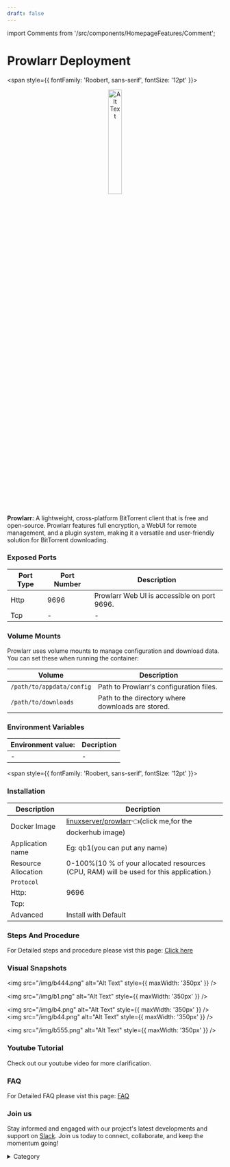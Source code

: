 ```yaml
---
draft: false
---
```

import Comments from '/src/components/HomepageFeatures/Comment';





# Prowlarr Deployment

<span style={{ fontFamily: 'Roobert, sans-serif', fontSize: '12pt' }}>

<p align="center">
  <img src="/img/scaa.png" alt="Alt Text" width="25%"/>
</p> 


**Prowlarr:**
A lightweight, cross-platform BitTorrent client that is free and open-source. Prowlarr features full encryption, a WebUI for remote management, and a plugin system, making it a versatile and user-friendly solution for BitTorrent downloading.

### Exposed Ports

| Port Type | Port Number | Description                               |
| --------- | ----------- | ----------------------------------------- |
| Http      | 9696        | Prowlarr Web UI is accessible on port 9696. |
| Tcp       | -           | -             |

### Volume Mounts

Prowlarr uses volume mounts to manage configuration and download data. You can set these when running the container:

| Volume                       | Description                                  |
| ---------------------------- | -------------------------------------------- |
| `/path/to/appdata/config`    | Path to Prowlarr's configuration files.  |
| `/path/to/downloads`         | Path to the directory where downloads are stored. |


### Environment Variables


|   **Environment value:**          | Decription                                                                                                               | 
| --------------------- | ------                                                                                                                   | 
|-       |  -                              |

</span>


<span style={{ fontFamily: 'Roobert, sans-serif', fontSize: '12pt' }}>

### Installation


|  Description          | Decription                                                                                                               | 
| --------------------- | ------                                                                                                                   | 
| Docker Image          |   [linuxserver/prowlarr](https://hub.docker.com/r/linuxserver/prowlarr)👈(click me,for the dockerhub image)                           |
| Application name      |  Eg: qb1(you can put any name)                                                                                        | 
| Resource Allocation   |  0-100%(10 % of your allocated resources (CPU, RAM) will be used for this application.)                                  | 
| `Protocol`            |                                                                                                                          | 
|  Http:                |     9696                                                                                                                     |
|  Tcp:                 |                                                                                                                        | 
|    Advanced           |    Install with Default                                                                                                  |




### Steps And Procedure

For Detailed steps and procedure please vist this page: [Click here](https://techscaleinfinite.github.io/introduction/cloud-float/Steps%20and%20procedure)



### Visual Snapshots

<img src="/img/b444.png" alt="Alt Text" style={{ maxWidth: '350px' }} />

<img src="/img/b1.png" alt="Alt Text" style={{ maxWidth: '350px' }} />

<img src="/img/b4.png" alt="Alt Text" style={{ maxWidth: '350px' }} /> <img src="/img/b44.png" alt="Alt Text" style={{ maxWidth: '350px' }} />

<img src="/img/b555.png" alt="Alt Text" style={{ maxWidth: '350px' }} />




### Youtube Tutorial&#x20;

Check out our youtube video for more clarification.



### FAQ

For Detailed FAQ please vist this page: [FAQ](https://techscaleinfinite.github.io/FAQ)

### Join us

Stay informed and engaged with our project's latest developments and support on [Slack](https://app.slack.com/client/T04QS32JX6E/C04QKEWE146). Join us today to connect, collaborate, and keep the momentum going!&#x20;

<details>

<summary>Category</summary>

Kubernetes, cloud computing, DevOps, cloud services, hosting platform, container orchestration, cloud infrastructure, cloud deployment, cloud management, cloud technology, cloud solutions, Prowlarr

</details>

</span>


<Comments />